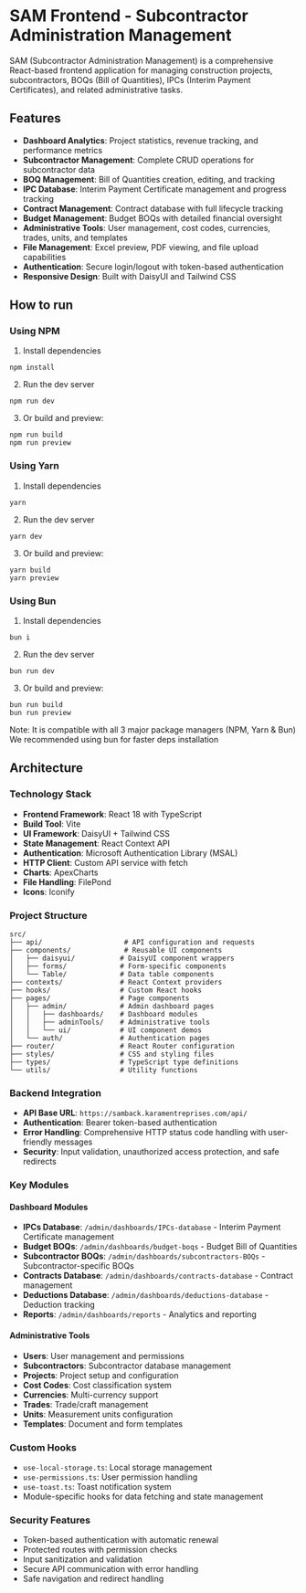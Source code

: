 # SAM Frontend - Subcontractor Administration Management

SAM (Subcontractor Administration Management) is a comprehensive React-based frontend application for managing construction projects, subcontractors, BOQs (Bill of Quantities), IPCs (Interim Payment Certificates), and related administrative tasks.

## Features

- **Dashboard Analytics**: Project statistics, revenue tracking, and performance metrics
- **Subcontractor Management**: Complete CRUD operations for subcontractor data
- **BOQ Management**: Bill of Quantities creation, editing, and tracking
- **IPC Database**: Interim Payment Certificate management and progress tracking
- **Contract Management**: Contract database with full lifecycle tracking
- **Budget Management**: Budget BOQs with detailed financial oversight
- **Administrative Tools**: User management, cost codes, currencies, trades, units, and templates
- **File Management**: Excel preview, PDF viewing, and file upload capabilities
- **Authentication**: Secure login/logout with token-based authentication
- **Responsive Design**: Built with DaisyUI and Tailwind CSS

## How to run

### Using NPM

1. Install dependencies

```
npm install
```

2. Run the dev server

```
npm run dev
```

3. Or build and preview:

```
npm run build
npm run preview
```

### Using Yarn

1. Install dependencies

```
yarn
```

2. Run the dev server

```
yarn dev
```

3. Or build and preview:

```
yarn build
yarn preview
```

### Using Bun

1. Install dependencies

```
bun i
```

2. Run the dev server

```
bun run dev
```

3. Or build and preview:

```
bun run build
bun run preview
```

Note: It is compatible with all 3 major package managers (NPM, Yarn & Bun)
We recommended using bun for faster deps installation

## Architecture

### Technology Stack
- **Frontend Framework**: React 18 with TypeScript
- **Build Tool**: Vite
- **UI Framework**: DaisyUI + Tailwind CSS
- **State Management**: React Context API
- **Authentication**: Microsoft Authentication Library (MSAL)
- **HTTP Client**: Custom API service with fetch
- **Charts**: ApexCharts
- **File Handling**: FilePond
- **Icons**: Iconify

### Project Structure
```
src/
├── api/                    # API configuration and requests
├── components/             # Reusable UI components
│   ├── daisyui/           # DaisyUI component wrappers
│   ├── forms/             # Form-specific components
│   └── Table/             # Data table components
├── contexts/              # React Context providers
├── hooks/                 # Custom React hooks
├── pages/                 # Page components
│   ├── admin/             # Admin dashboard pages
│   │   ├── dashboards/    # Dashboard modules
│   │   ├── adminTools/    # Administrative tools
│   │   └── ui/            # UI component demos
│   └── auth/              # Authentication pages
├── router/                # React Router configuration
├── styles/                # CSS and styling files
├── types/                 # TypeScript type definitions
└── utils/                 # Utility functions
```

### Backend Integration
- **API Base URL**: `https://samback.karamentreprises.com/api/`
- **Authentication**: Bearer token-based authentication
- **Error Handling**: Comprehensive HTTP status code handling with user-friendly messages
- **Security**: Input validation, unauthorized access protection, and safe redirects

### Key Modules

#### Dashboard Modules
- **IPCs Database**: `/admin/dashboards/IPCs-database` - Interim Payment Certificate management
- **Budget BOQs**: `/admin/dashboards/budget-boqs` - Budget Bill of Quantities
- **Subcontractor BOQs**: `/admin/dashboards/subcontractors-BOQs` - Subcontractor-specific BOQs
- **Contracts Database**: `/admin/dashboards/contracts-database` - Contract management
- **Deductions Database**: `/admin/dashboards/deductions-database` - Deduction tracking
- **Reports**: `/admin/dashboards/reports` - Analytics and reporting

#### Administrative Tools
- **Users**: User management and permissions
- **Subcontractors**: Subcontractor database management
- **Projects**: Project setup and configuration
- **Cost Codes**: Cost classification system
- **Currencies**: Multi-currency support
- **Trades**: Trade/craft management
- **Units**: Measurement units configuration
- **Templates**: Document and form templates

### Custom Hooks
- `use-local-storage.ts`: Local storage management
- `use-permissions.ts`: User permission handling
- `use-toast.ts`: Toast notification system
- Module-specific hooks for data fetching and state management

### Security Features
- Token-based authentication with automatic renewal
- Protected routes with permission checks
- Input sanitization and validation
- Secure API communication with error handling
- Safe navigation and redirect handling
